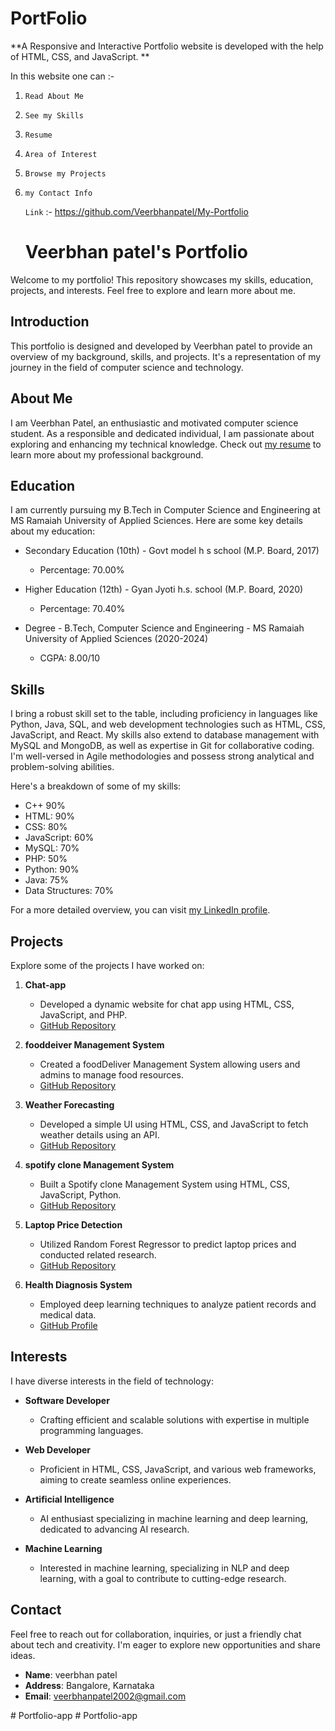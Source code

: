 # PortFolio

**A Responsive and Interactive Portfolio website is developed with the help of HTML, CSS, and JavaScript.
**

In this website one can :-
1. `Read About Me`
2. `See my Skills`
3. `Resume`
4. `Area of Interest`
5. `Browse my Projects`
6. `my Contact Info`

   `Link` :- https://github.com/Veerbhanpatel/My-Portfolio


   # Veerbhan patel's Portfolio

Welcome to my portfolio! This repository showcases my skills, education, projects, and interests. Feel free to explore and learn more about me.



## Introduction
This portfolio is designed and developed by Veerbhan patel to provide an overview of my background, skills, and projects. It's a representation of my journey in the field of computer science and technology.

## About Me
I am Veerbhan Patel, an enthusiastic and motivated computer science student. As a responsible and dedicated individual, I am passionate about exploring and enhancing my technical knowledge. Check out [my resume](https://drive.google.com/file/d/1Ols4S_VTZB0N4kxyBhfXNFNfgzamNqV0/view?usp=sharing) to learn more about my professional background.

## Education
I am currently pursuing my B.Tech in Computer Science and Engineering at MS Ramaiah University of Applied Sciences. Here are some key details about my education:

- Secondary Education (10th) - Govt model h s school  (M.P. Board, 2017)
  - Percentage: 70.00%

- Higher Education (12th) - Gyan Jyoti h.s. school (M.P. Board, 2020)
  - Percentage: 70.40%

- Degree - B.Tech, Computer Science and Engineering - MS Ramaiah University of Applied Sciences (2020-2024)
  - CGPA: 8.00/10

## Skills
I bring a robust skill set to the table, including proficiency in languages like Python, Java, SQL, and web development technologies such as HTML, CSS, JavaScript, and React. My skills also extend to database management with MySQL and MongoDB, as well as expertise in Git for collaborative coding. I'm well-versed in Agile methodologies and possess strong analytical and problem-solving abilities.

Here's a breakdown of some of my skills:
- C++ 90%
- HTML: 90%
- CSS: 80%
- JavaScript: 60%
- MySQL: 70%
- PHP: 50%
- Python: 90%
- Java: 75%
- Data Structures: 70%

For a more detailed overview, you can visit [my LinkedIn profile](https://www.linkedin.com/in/veerbhan-patel-316327242/).

## Projects
Explore some of the projects I have worked on:

1. **Chat-app**
   - Developed a dynamic website for chat app using HTML, CSS, JavaScript, and PHP.
   - [GitHub Repository](https://github.com/Veerbhanpatel/Chat-app)

2. **fooddeiver Management System**
   - Created a foodDeliver Management System allowing users and admins to manage food resources.
   - [GitHub Repository](https://github.com/Veerbhanpatel/FoodDeliver)

3. **Weather Forecasting**
   - Developed a simple UI using HTML, CSS, and JavaScript to fetch weather details using an API.
   - [GitHub Repository](https://github.com/Veerbhanpatel/Weather-detection)

4. **spotify clone Management System**
   - Built a Spotify clone Management System using HTML, CSS, JavaScript, Python.
   - [GitHub Repository](https://github.com/Veerbhanpatel/Spotify-clone)

5. **Laptop Price Detection**
   - Utilized Random Forest Regressor to predict laptop prices and conducted related research.
   - [GitHub Repository](https://github.com/Veerbhanpatel/Laptop-price-prediction)

6. **Health Diagnosis System**
   - Employed deep learning techniques to analyze patient records and medical data.
   - [GitHub Profile](https://github.com/Veerbhanpatel/health-Diagnosis)

## Interests
I have diverse interests in the field of technology:

- **Software Developer**
  - Crafting efficient and scalable solutions with expertise in multiple programming languages.

- **Web Developer**
  - Proficient in HTML, CSS, JavaScript, and various web frameworks, aiming to create seamless online experiences.

- **Artificial Intelligence**
  - AI enthusiast specializing in machine learning and deep learning, dedicated to advancing AI research.

- **Machine Learning**
  - Interested in machine learning, specializing in NLP and deep learning, with a goal to contribute to cutting-edge research.

## Contact
Feel free to reach out for collaboration, inquiries, or just a friendly chat about tech and creativity. I'm eager to explore new opportunities and share ideas.

- **Name**: veerbhan patel
- **Address**: Bangalore, Karnataka
- **Email**: [veerbhanpatel2002@gmail.com](mailto:veerbhanpatel2002@gmail.com)


#   P o r t f o l i o - a p p 
 
 #   P o r t f o l i o - a p p 
 
 
